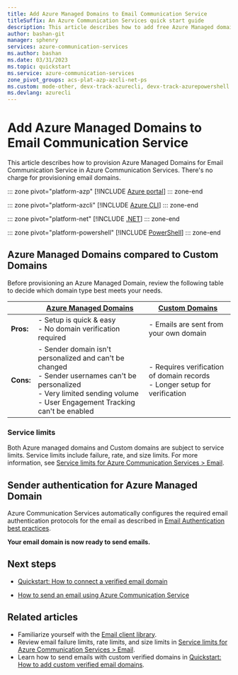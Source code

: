 ```yaml
---
title: Add Azure Managed Domains to Email Communication Service
titleSuffix: An Azure Communication Services quick start guide
description: This article describes how to add free Azure Managed domains for Email Communication Services.
author: bashan-git
manager: sphenry
services: azure-communication-services
ms.author: bashan
ms.date: 03/31/2023
ms.topic: quickstart
ms.service: azure-communication-services
zone_pivot_groups: acs-plat-azp-azcli-net-ps
ms.custom: mode-other, devx-track-azurecli, devx-track-azurepowershell
ms.devlang: azurecli 
---
```


# Add Azure Managed Domains to Email Communication Service

This article describes how to provision Azure Managed Domains for Email Communication Service in Azure Communication Services. There's no charge for provisioning email domains.

::: zone pivot="platform-azp"
[!INCLUDE [Azure portal](./includes/create-azure-managed-domain-resource-az-portal.md)]
::: zone-end

::: zone pivot="platform-azcli"
[!INCLUDE [Azure CLI](./includes/create-azure-managed-domain-resource-az-cli.md)]
::: zone-end

::: zone pivot="platform-net"
[!INCLUDE [.NET](./includes/create-azure-managed-domain-resource-dot-net.md)]
::: zone-end

::: zone pivot="platform-powershell"
[!INCLUDE [PowerShell](./includes/create-azure-managed-domain-resource-powershell.md)]
::: zone-end

## Azure Managed Domains compared to Custom Domains

Before provisioning an Azure Managed Domain, review the following table to decide which domain type best meets your needs.

| | [Azure Managed Domains](./add-azure-managed-domains.md) | [Custom Domains](./add-custom-verified-domains.md) | 
|---|---|---|
|**Pros:** | - Setup is quick & easy<br/>- No domain verification required<br /> | - Emails are sent from your own domain |
|**Cons:** | - Sender domain isn't personalized and can't be changed<br/>- Sender usernames can't be personalized<br/>- Very limited sending volume<br />- User Engagement Tracking can't be enabled <br /> | - Requires verification of domain records <br /> - Longer setup for verification |

### Service limits

Both Azure managed domains and Custom domains are subject to service limits. Service limits include failure, rate, and size limits. For more information, see [Service limits for Azure Communication Services > Email](../../concepts/service-limits.md#email).

## Sender authentication for Azure Managed Domain

Azure Communication Services automatically configures the required email authentication protocols for the email as described in [Email Authentication best practices](../../concepts/email/email-authentication-best-practice.md). 

**Your email domain is now ready to send emails.**

## Next steps

* [Quickstart: How to connect a verified email domain](../../quickstarts/email/connect-email-communication-resource.md)

* [How to send an email using Azure Communication Service](../../quickstarts/email/send-email.md)

## Related articles

* Familiarize yourself with the [Email client library](../../concepts/email/sdk-features.md).
* Review email failure limits, rate limits, and size limits in [Service limits for Azure Communication Services > Email](../../concepts/service-limits.md#email).
* Learn how to send emails with custom verified domains in [Quickstart: How to add custom verified email domains](../../quickstarts/email/add-custom-verified-domains.md).
